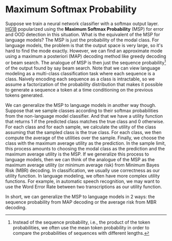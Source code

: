 # Maximum Softmax Probability

Suppose we train a neural network classifier with a softmax output layer. [HG18](https://arxiv.org/pdf/1610.02136.pdf) popularized using the **Maximum Softmax Probability** (MSP) for error and OOD detection in this situation. What is the equivalent of the MSP for language models? The MSP is just the probability of the modal class. For language models, the problem is that the output space is very large, so it's hard to find the mode exactly. However, we can find an approximate mode using a maximum a posteriori (MAP) decoding method like greedy decoding or beam search. The analogue of MSP is then just the sequence probability[^1] of the output found by say beam search. Note that we can view language modeling as a multi-class classification task where each sequence is a class. Naively encoding each sequence as a class is intractable, so we assume a factorization of the probability distribution that makes it possible to generate a sequence a token at a time conditioning on the previous tokens generated.

We can generalize the MSP to language models in another way though. Suppose that we sample classes according to their softmax probabilities from the non-language model classifier. And that we have a utility function that returns 1 if the predicted class matches the true class and 0 otherwise. For each class and for each sample, we calculate the utility of the class assuming that the sampled class is the true class. For each class, we then compute the average of the utilities over the sample. Finally, we choose the class with the maximum average utility as the prediction. In the sample limit, this process amounts to choosing the modal class as the prediction and the maximum average utility is the MSP. If we generalize this process to language models, then we can think of the analogue of the MSP as the maximum average utility (or minimum average risk) from Minimum Bayes Risk (MBR) decoding. In classification, we usually use correctness as our utility function. In language modeling, we often have more complex utility functions. For example, in automatic speech recognition, we may want to use the Word Error Rate between two transcriptions as our utility function.

In short, we can generalize the MSP to language models in 2 ways: the sequence probability from MAP decoding or the average risk from MBR decoding.

[^1]: Instead of the sequence probability, i.e., the product of the token probabilities, we often use the mean token probability in order to compare the probabilities of sequences with different lengths.